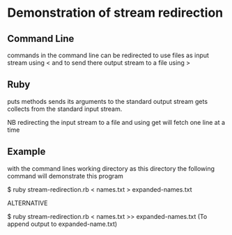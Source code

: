 Demonstration of stream redirection
===================================

Command Line
------------

commands in the command line can be redirected to use files as input stream using <
and to send there output stream to a file using >

Ruby
----

puts methods sends its arguments to the standard output stream
gets collects from the standard input stream.

NB redirecting the input stream to a file and using get will fetch one line at a time

Example
-------
with the command lines working directory as this directory the following command will demonstrate this program

$ ruby stream-redirection.rb < names.txt > expanded-names.txt

ALTERNATIVE

$ ruby stream-redirection.rb < names.txt >> expanded-names.txt 
(To append output to expanded-name.txt)